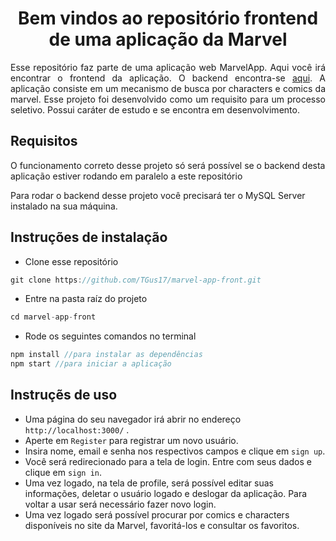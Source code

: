 <h1 align="center">Bem vindos ao repositório frontend de uma aplicação da Marvel</h1>

<p align="justify">Esse repositório faz parte de uma aplicação web MarvelApp. Aqui você irá encontrar o frontend da aplicação. O backend encontra-se <a href="https://github.com/TGus17/marvel-app-back">aqui</a>. A aplicação consiste em um mecanismo de busca por characters e comics da marvel. Esse projeto foi desenvolvido como um requisito para um processo seletivo. Possui caráter de estudo e se encontra em desenvolvimento.</p>

## Requisitos
<p>O funcionamento correto desse projeto só será possível se o <a herf="https://github.com/TGus17/marvel-app-back">backend</a> desta aplicação estiver rodando em paralelo a este repositório</p>
<p>Para rodar o backend desse projeto você precisará ter o MySQL Server instalado na sua máquina.</p>

## Instruções de instalação

+ Clone esse repositório
```javascript
git clone https://github.com/TGus17/marvel-app-front.git
```

+ Entre na pasta raíz do projeto
```javascript
cd marvel-app-front
```
+ Rode os seguintes comandos no terminal
```javascript
npm install //para instalar as dependências
npm start //para iniciar a aplicação
```
## Instruçẽs de uso
+ Uma página do seu navegador irá abrir no endereço ```http://localhost:3000/``` .
+ Aperte em ```Register``` para registrar um novo usuário.
+ Insira nome, email e senha nos respectivos campos e clique em ```sign up```.
+ Você será redirecionado para a tela de login. Entre com seus dados e clique em ```sign in```.
+ Uma vez logado, na tela de profile, será possível editar suas informações, deletar o usuário logado e deslogar da aplicação. Para voltar a usar será necessário fazer novo login.
+ Uma vez logado será possível procurar por comics e characters disponíveis no site da Marvel, favoritá-los e consultar os favoritos.
